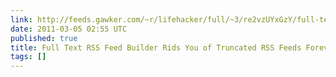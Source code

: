```yaml
---
link: http://feeds.gawker.com/~r/lifehacker/full/~3/re2vzUYxGzY/full-text-rss-feed-builder-rids-you-of-truncated-rss-feeds-forever
date: 2011-03-05 02:55 UTC
published: true
title: Full Text RSS Feed Builder Rids You of Truncated RSS Feeds Forever [RSS Feeds]
tags: []
---
```



